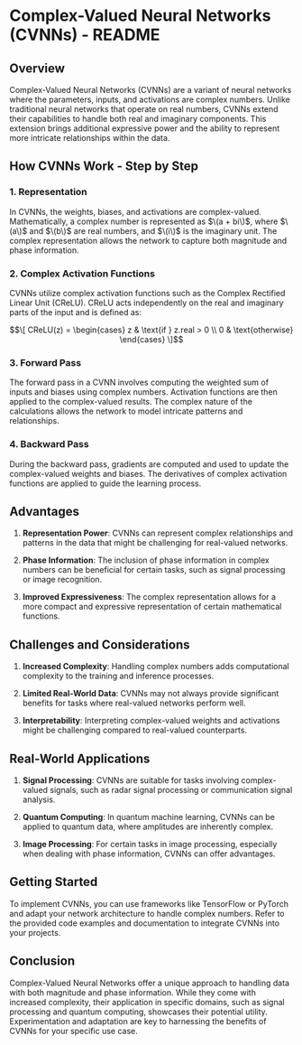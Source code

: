 # Complex-Valued Neural Networks (CVNNs) - README

## Overview

Complex-Valued Neural Networks (CVNNs) are a variant of neural networks where the parameters, inputs, and activations are complex numbers. Unlike traditional neural networks that operate on real numbers, CVNNs extend their capabilities to handle both real and imaginary components. This extension brings additional expressive power and the ability to represent more intricate relationships within the data.

## How CVNNs Work - Step by Step

### 1. Representation

In CVNNs, the weights, biases, and activations are complex-valued. Mathematically, a complex number is represented as $\(a + bi\)$, where $\(a\)$ and $\(b\)$ are real numbers, and $\(i\)$ is the imaginary unit. The complex representation allows the network to capture both magnitude and phase information.

### 2. Complex Activation Functions

CVNNs utilize complex activation functions such as the Complex Rectified Linear Unit (CReLU). CReLU acts independently on the real and imaginary parts of the input and is defined as:

$$\[ CReLU(z) = \begin{cases} z & \text{if } z.real > 0 \\ 0 & \text{otherwise} \end{cases} \]$$

### 3. Forward Pass

The forward pass in a CVNN involves computing the weighted sum of inputs and biases using complex numbers. Activation functions are then applied to the complex-valued results. The complex nature of the calculations allows the network to model intricate patterns and relationships.

### 4. Backward Pass

During the backward pass, gradients are computed and used to update the complex-valued weights and biases. The derivatives of complex activation functions are applied to guide the learning process.

## Advantages

1. **Representation Power**: CVNNs can represent complex relationships and patterns in the data that might be challenging for real-valued networks.

2. **Phase Information**: The inclusion of phase information in complex numbers can be beneficial for certain tasks, such as signal processing or image recognition.

3. **Improved Expressiveness**: The complex representation allows for a more compact and expressive representation of certain mathematical functions.

## Challenges and Considerations

1. **Increased Complexity**: Handling complex numbers adds computational complexity to the training and inference processes.

2. **Limited Real-World Data**: CVNNs may not always provide significant benefits for tasks where real-valued networks perform well.

3. **Interpretability**: Interpreting complex-valued weights and activations might be challenging compared to real-valued counterparts.

## Real-World Applications

1. **Signal Processing**: CVNNs are suitable for tasks involving complex-valued signals, such as radar signal processing or communication signal analysis.

2. **Quantum Computing**: In quantum machine learning, CVNNs can be applied to quantum data, where amplitudes are inherently complex.

3. **Image Processing**: For certain tasks in image processing, especially when dealing with phase information, CVNNs can offer advantages.

## Getting Started

To implement CVNNs, you can use frameworks like TensorFlow or PyTorch and adapt your network architecture to handle complex numbers. Refer to the provided code examples and documentation to integrate CVNNs into your projects.

## Conclusion

Complex-Valued Neural Networks offer a unique approach to handling data with both magnitude and phase information. While they come with increased complexity, their application in specific domains, such as signal processing and quantum computing, showcases their potential utility. Experimentation and adaptation are key to harnessing the benefits of CVNNs for your specific use case.
